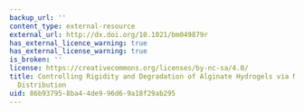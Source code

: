 ```yaml
---
backup_url: ''
content_type: external-resource
external_url: http://dx.doi.org/10.1021/bm049879r
has_external_licence_warning: true
has_external_license_warning: true
is_broken: ''
license: https://creativecommons.org/licenses/by-nc-sa/4.0/
title: Controlling Rigidity and Degradation of Alginate Hydrogels via Molecular Weight
  Distribution
uid: 86b93795-8ba4-4de9-96d6-9a18f29ab295
---
```

